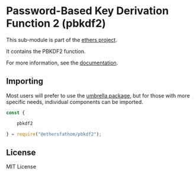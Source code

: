 Password-Based Key Derivation Function 2 (pbkdf2)
=================================================

This sub-module is part of the [ethers project](https://github.com/Into-the-Fathom/ethers.js).

It contains the PBKDF2 function.

For more information, see the [documentation](https://docs.ethers.io/v5/api/utils/).

Importing
---------

Most users will prefer to use the [umbrella package](https://www.npmjs.com/package/ethers),
but for those with more specific needs, individual components can be imported.

```javascript
const {

    pbkdf2

} = require("@ethersfathom/pbkdf2");
```


License
-------

MIT License
